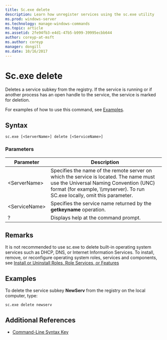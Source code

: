 ```yaml
---
title: Sc.exe delete
description: Learn how unregister services using the sc.exe utility
ms.prod: windows-server
ms.technology: manage-windows-commands
ms.topic: article
ms.assetid: 2fe94fb3-e4d1-47b5-b999-39995ecbb644
author: coreyp-at-msft
ms.author: coreyp
manager: dongill
ms.date: 10/16/2017
---
```


# Sc.exe delete

Deletes a service subkey from the registry. If the service is running or if another process has an open handle to the service, the service is marked for deletion.

For examples of how to use this command, see [Examples](#examples).

## Syntax

```
sc.exe [<ServerName>] delete [<ServiceName>]
```

### Parameters

|Parameter|Description|
|---------|-----------|
|\<ServerName>|Specifies the name of the remote server on which the service is located. The name must use the Universal Naming Convention (UNC) format (for example, \\\\myserver). To run SC.exe locally, omit this parameter.|
|\<ServiceName>|Specifies the service name returned by the **getkeyname** operation.|
|?|Displays help at the command prompt.|

## Remarks

It is not recommended to use sc.exe to delete built-in operating system services such as DHCP, DNS, or Internet Information Services. To install, remove, or reconfigure operating system roles, services and components, see [Install or Uninstall Roles, Role Services, or Features](/WindowsServerDocs/administration/server-manager/install-or-uninstall-roles-role-services-or-features.md)

## Examples

To delete the service subkey **NewServ** from the registry on the local computer, type:
```
sc.exe delete newserv
```

## Additional References

- [Command-Line Syntax Key](command-line-syntax-key.md)
